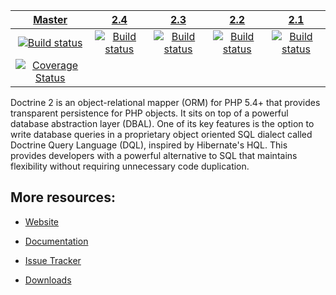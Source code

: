 | [Master][Master] | [2.4][2.4] | [2.3][2.3] | [2.2][2.2] | [2.1][2.1] |
|:----------------:|:----------:|:----------:|:----------:|:----------:|
| [![Build status][Master image]][Master] | [![Build status][2.4 image]][2.4] | [![Build status][2.3 image]][2.3] | [![Build status][2.2 image]][2.2] | [![Build status][2.1 image]][2.1] |
| [![Coverage Status][Master coverage image]][Master coverage] |

Doctrine 2 is an object-relational mapper (ORM) for PHP 5.4+ that provides transparent persistence
for PHP objects. It sits on top of a powerful database abstraction layer (DBAL). One of its key features
is the option to write database queries in a proprietary object oriented SQL dialect called Doctrine Query Language (DQL),
inspired by Hibernate's HQL. This provides developers with a powerful alternative to SQL that maintains flexibility
without requiring unnecessary code duplication.

## More resources:

* [Website](http://www.doctrine-project.org)
* [Documentation](http://docs.doctrine-project.org/projects/doctrine-orm/en/latest/index.html)
* [Issue Tracker](http://www.doctrine-project.org/jira/browse/DDC)
* [Downloads](http://github.com/doctrine/doctrine2/downloads)

  [Master image]: https://travis-ci.org/doctrine/doctrine2.svg?branch=master
  [Master]: https://travis-ci.org/doctrine/doctrine2
  [Master coverage image]: https://coveralls.io/repos/doctrine/doctrine2/badge.png?branch=master
  [Master coverage]: https://coveralls.io/r/doctrine/doctrine2?branch=master
  [2.4 image]: https://travis-ci.org/doctrine/doctrine2.svg?branch=2.4
  [2.4]: https://github.com/doctrine/doctrine2/tree/2.4
  [2.3 image]: https://travis-ci.org/doctrine/doctrine2.svg?branch=2.3
  [2.3]: https://github.com/doctrine/doctrine2/tree/2.3
  [2.2 image]: https://travis-ci.org/doctrine/doctrine2.svg?branch=2.2
  [2.2]: https://github.com/doctrine/doctrine2/tree/2.2
  [2.1 image]: https://travis-ci.org/doctrine/doctrine2.svg?branch=2.1.x
  [2.1]: https://github.com/doctrine/doctrine2/tree/2.1.x
